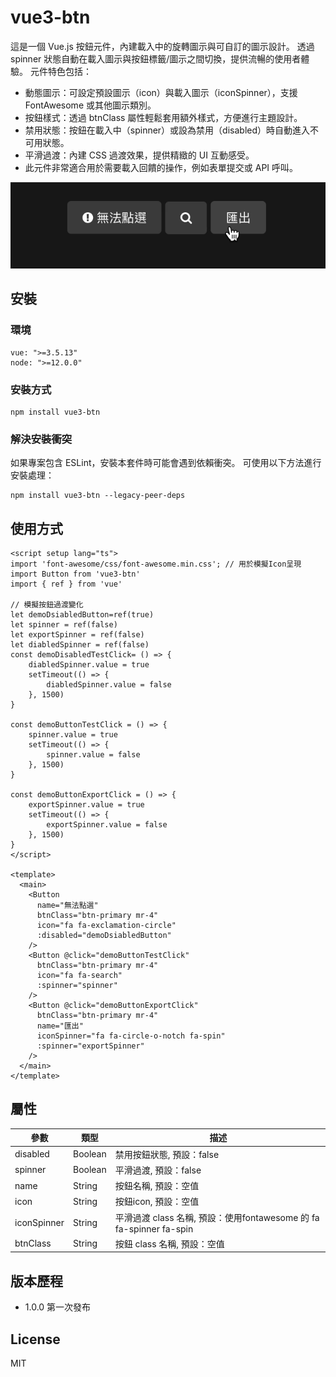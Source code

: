 # vue3-btn

這是一個 Vue.js 按鈕元件，內建載入中的旋轉圖示與可自訂的圖示設計。
透過 spinner 狀態自動在載入圖示與按鈕標籤/圖示之間切換，提供流暢的使用者體驗。
元件特色包括：

* 動態圖示：可設定預設圖示（icon）與載入圖示（iconSpinner），支援 FontAwesome 或其他圖示類別。
* 按鈕樣式：透過 btnClass 屬性輕鬆套用額外樣式，方便進行主題設計。
* 禁用狀態：按鈕在載入中（spinner）或設為禁用（disabled）時自動進入不可用狀態。
* 平滑過渡：內建 CSS 過渡效果，提供精緻的 UI 互動感受。
* 此元件非常適合用於需要載入回饋的操作，例如表單提交或 API 呼叫。

![範例](https://github.com/traveltime1221/vue3-btn/raw/main/src/assets/image/example.gif)

## 安裝

### 環境
```
vue: ">=3.5.13"
node: ">=12.0.0"
```

### 安裝方式
```
npm install vue3-btn
```

### 解決安裝衝突
如果專案包含 ESLint，安裝本套件時可能會遇到依賴衝突。
可使用以下方法進行安裝處理：
```
npm install vue3-btn --legacy-peer-deps
```


## 使用方式
```
<script setup lang="ts">
import 'font-awesome/css/font-awesome.min.css'; // 用於模擬Icon呈現
import Button from 'vue3-btn'
import { ref } from 'vue'

// 模擬按鈕過渡變化
let demoDsiabledButton=ref(true)
let spinner = ref(false)
let exportSpinner = ref(false)
let diabledSpinner = ref(false)
const demoDisabledTestClick= () => {
    diabledSpinner.value = true
    setTimeout(() => {
        diabledSpinner.value = false
    }, 1500)
}

const demoButtonTestClick = () => {
    spinner.value = true
    setTimeout(() => {
        spinner.value = false
    }, 1500)
}

const demoButtonExportClick = () => {
    exportSpinner.value = true
    setTimeout(() => {
        exportSpinner.value = false
    }, 1500)
}
</script>

<template>
  <main>
    <Button
      name="無法點選"
      btnClass="btn-primary mr-4"
      icon="fa fa-exclamation-circle"
      :disabled="demoDsiabledButton"
    />
    <Button @click="demoButtonTestClick"
      btnClass="btn-primary mr-4"
      icon="fa fa-search"
      :spinner="spinner"
    />
    <Button @click="demoButtonExportClick"
      btnClass="btn-primary mr-4"
      name="匯出"
      iconSpinner="fa fa-circle-o-notch fa-spin"
      :spinner="exportSpinner"
    />
  </main>
</template>
```

## 屬性
|  參數 | 類型 | 描述 | 
| -------- | -------- | -------- | 
| disabled    | Boolean     |  禁用按鈕狀態, 預設：false   | 
| spinner    | Boolean     | 平滑過渡, 預設：false    |
| name    | String     | 按鈕名稱, 預設：空值  | 
| icon    | String     | 按鈕icon, 預設：空值 | 
| iconSpinner    | String     | 平滑過渡 class 名稱, 預設：使用fontawesome 的 fa fa-spinner fa-spin | 
| btnClass    | String     | 按鈕 class 名稱, 預設：空值|

## 版本歷程

* 1.0.0 第一次發布

## License
MIT
